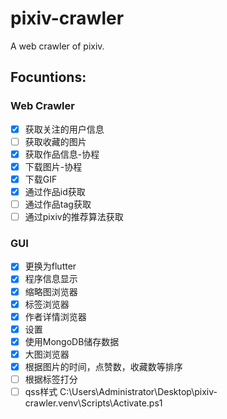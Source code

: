 ﻿# pixiv-crawler
A web crawler of pixiv.
## Focuntions:
### Web Crawler
  - [x] 获取关注的用户信息
  - [ ] 获取收藏的图片
  - [x] 获取作品信息-协程
  - [X] 下载图片-协程
  - [x] 下载GIF
  - [x] 通过作品id获取
  - [ ] 通过作品tag获取
  - [ ] 通过pixiv的推荐算法获取
### GUI
  - [x] 更换为flutter
  - [x] 程序信息显示
  - [x] 缩略图浏览器
  - [x] 标签浏览器
  - [x] 作者详情浏览器
  - [x] 设置
  - [x] 使用MongoDB储存数据
  - [x] 大图浏览器
  - [x] 根据图片的时间，点赞数，收藏数等排序
  - [ ] 根据标签打分
  - [ ] qss样式
C:\Users\Administrator\Desktop\pixiv-crawler\.venv\Scripts\Activate.ps1